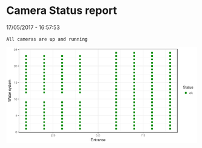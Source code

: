 Camera Status report
================
17/05/2017 - 16:57:53

    All cameras are up and running

![](camreport_files/figure-markdown_github/unnamed-chunk-2-1.png)
